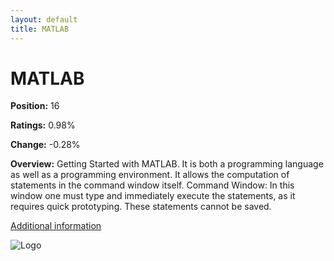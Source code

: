 ```yaml
---
layout: default
title: MATLAB
---
```


# MATLAB

**Position:** 16

**Ratings:** 0.98%

**Change:** -0.28%

**Overview:** Getting Started with MATLAB. It is both a programming language as well as a programming environment. It allows the computation of statements in the command window itself. Command Window: In this window one must type and immediately execute the statements, as it requires quick prototyping. These statements cannot be saved.

[Additional information](https://www.geeksforgeeks.org/introduction-to-matlab/)

![Logo](https://logos-world.net/wp-content/uploads/2020/12/MATLAB-Symbol-700x394.jpg)
